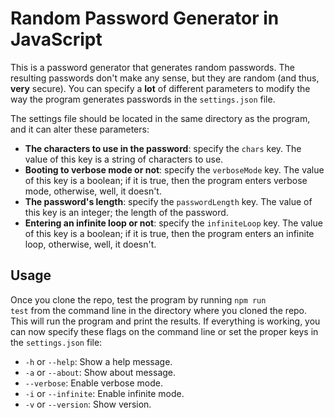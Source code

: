 # Random Password Generator in JavaScript

This is a password generator that generates random passwords.
The resulting passwords don't make any sense, but they are random
(and thus, **very** secure).
You can specify a **lot** of different parameters to modify the
way the program generates passwords in the <code>settings.json</code> file.

The settings file should be located in the same directory as the program, and it can alter these parameters:

- **The characters to use in the password**: specify the <code>chars</code> key. The value of this key is a string of characters to use.
- **Booting to verbose mode or not**: specify the <code>verboseMode</code> key. The value of this key is a boolean; if it is true, then the program enters verbose mode, otherwise, well, it doesn't.
- **The password's length**: specify the <code>passwordLength</code> key. The value of this key is an integer; the length of the password.
- **Entering an infinite loop or not**: specify the <code>infiniteLoop</code> key. The value of this key is a boolean; if it is true, then the program enters an infinite loop, otherwise, well, it doesn't.
## Usage
Once you clone the repo, test the program by running <code>npm run test</code> from the command line in the directory where you cloned the repo. This will run the program and print the results.
If everything is working, you can now specify these flags on the command line or set the proper keys in the <code>settings.json</code> file:

- <code>-h</code> or <code>--help</code>: Show a help message.
- <code>-a</code> or <code>--about</code>: Show about message.
- <code>--verbose</code>: Enable verbose mode.
- <code>-i</code> or <code>--infinite</code>: Enable infinite mode.
- <code>-v</code> or <code>--version</code>: Show version.
